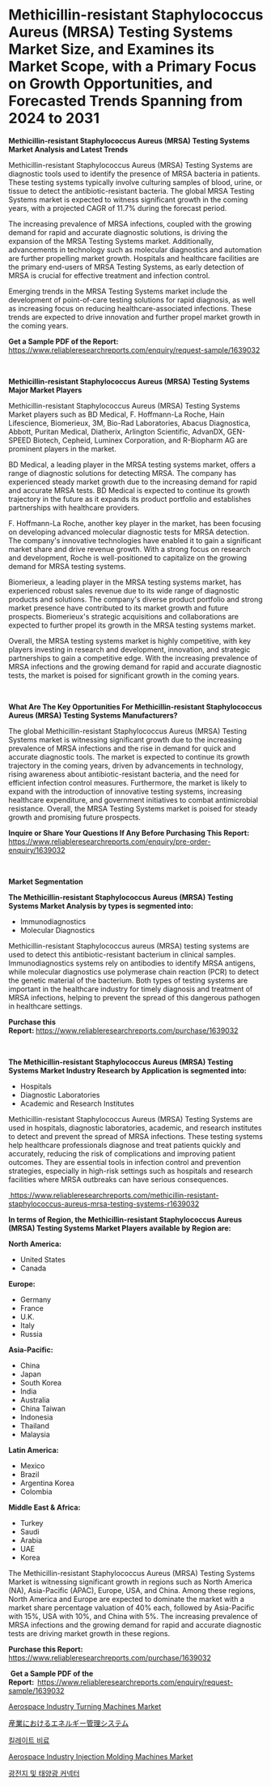 <p><h1>Methicillin-resistant Staphylococcus Aureus (MRSA) Testing Systems Market Size, and Examines its Market Scope, with a Primary Focus on Growth Opportunities, and Forecasted Trends Spanning from 2024 to 2031</h1></p><p><strong>Methicillin-resistant Staphylococcus Aureus (MRSA) Testing Systems Market Analysis and Latest Trends</strong></p>
<p><p>Methicillin-resistant Staphylococcus Aureus (MRSA) Testing Systems are diagnostic tools used to identify the presence of MRSA bacteria in patients. These testing systems typically involve culturing samples of blood, urine, or tissue to detect the antibiotic-resistant bacteria. The global MRSA Testing Systems market is expected to witness significant growth in the coming years, with a projected CAGR of 11.7% during the forecast period.</p><p>The increasing prevalence of MRSA infections, coupled with the growing demand for rapid and accurate diagnostic solutions, is driving the expansion of the MRSA Testing Systems market. Additionally, advancements in technology such as molecular diagnostics and automation are further propelling market growth. Hospitals and healthcare facilities are the primary end-users of MRSA Testing Systems, as early detection of MRSA is crucial for effective treatment and infection control.</p><p>Emerging trends in the MRSA Testing Systems market include the development of point-of-care testing solutions for rapid diagnosis, as well as increasing focus on reducing healthcare-associated infections. These trends are expected to drive innovation and further propel market growth in the coming years.</p></p>
<p><strong>Get a Sample PDF of the Report:&nbsp;</strong> <a href="https://www.reliableresearchreports.com/enquiry/request-sample/1639032">https://www.reliableresearchreports.com/enquiry/request-sample/1639032</a></p>
<p>&nbsp;</p>
<p><strong>Methicillin-resistant Staphylococcus Aureus (MRSA) Testing Systems Major Market Players</strong></p>
<p><p>Methicillin-resistant Staphylococcus Aureus (MRSA) Testing Systems Market players such as BD Medical, F. Hoffmann-La Roche, Hain Lifescience, Biomerieux, 3M, Bio-Rad Laboratories, Abacus Diagnostica, Abbott, Puritan Medical, Diatherix, Arlington Scientific, AdvanDX, GEN- SPEED Biotech, Cepheid, Luminex Corporation, and R-Biopharm AG are prominent players in the market.</p><p>BD Medical, a leading player in the MRSA testing systems market, offers a range of diagnostic solutions for detecting MRSA. The company has experienced steady market growth due to the increasing demand for rapid and accurate MRSA tests. BD Medical is expected to continue its growth trajectory in the future as it expands its product portfolio and establishes partnerships with healthcare providers.</p><p>F. Hoffmann-La Roche, another key player in the market, has been focusing on developing advanced molecular diagnostic tests for MRSA detection. The company's innovative technologies have enabled it to gain a significant market share and drive revenue growth. With a strong focus on research and development, Roche is well-positioned to capitalize on the growing demand for MRSA testing systems.</p><p>Biomerieux, a leading player in the MRSA testing systems market, has experienced robust sales revenue due to its wide range of diagnostic products and solutions. The company's diverse product portfolio and strong market presence have contributed to its market growth and future prospects. Biomerieux's strategic acquisitions and collaborations are expected to further propel its growth in the MRSA testing systems market.</p><p>Overall, the MRSA testing systems market is highly competitive, with key players investing in research and development, innovation, and strategic partnerships to gain a competitive edge. With the increasing prevalence of MRSA infections and the growing demand for rapid and accurate diagnostic tests, the market is poised for significant growth in the coming years.</p></p>
<p>&nbsp;</p>
<p><strong>What Are The Key Opportunities For Methicillin-resistant Staphylococcus Aureus (MRSA) Testing Systems Manufacturers?</strong></p>
<p><p>The global Methicillin-resistant Staphylococcus Aureus (MRSA) Testing Systems market is witnessing significant growth due to the increasing prevalence of MRSA infections and the rise in demand for quick and accurate diagnostic tools. The market is expected to continue its growth trajectory in the coming years, driven by advancements in technology, rising awareness about antibiotic-resistant bacteria, and the need for efficient infection control measures. Furthermore, the market is likely to expand with the introduction of innovative testing systems, increasing healthcare expenditure, and government initiatives to combat antimicrobial resistance. Overall, the MRSA Testing Systems market is poised for steady growth and promising future prospects.</p></p>
<p><strong>Inquire or Share Your Questions If Any Before Purchasing This Report:</strong> <a href="https://www.reliableresearchreports.com/enquiry/pre-order-enquiry/1639032">https://www.reliableresearchreports.com/enquiry/pre-order-enquiry/1639032</a></p>
<p>&nbsp;</p>
<p><strong>Market Segmentation</strong></p>
<p><strong>The Methicillin-resistant Staphylococcus Aureus (MRSA) Testing Systems Market Analysis by types is segmented into:</strong></p>
<p><ul><li>Immunodiagnostics</li><li>Molecular Diagnostics</li></ul></p>
<p><p>Methicillin-resistant Staphylococcus aureus (MRSA) testing systems are used to detect this antibiotic-resistant bacterium in clinical samples. Immunodiagnostics systems rely on antibodies to identify MRSA antigens, while molecular diagnostics use polymerase chain reaction (PCR) to detect the genetic material of the bacterium. Both types of testing systems are important in the healthcare industry for timely diagnosis and treatment of MRSA infections, helping to prevent the spread of this dangerous pathogen in healthcare settings.</p></p>
<p><strong>Purchase this Report:&nbsp;</strong><a href="https://www.reliableresearchreports.com/purchase/1639032">https://www.reliableresearchreports.com/purchase/1639032</a></p>
<p>&nbsp;</p>
<p><strong>The Methicillin-resistant Staphylococcus Aureus (MRSA) Testing Systems Market Industry Research by Application is segmented into:</strong></p>
<p><ul><li>Hospitals</li><li>Diagnostic Laboratories</li><li>Academic and Research Institutes</li></ul></p>
<p><p>Methicillin-resistant Staphylococcus Aureus (MRSA) Testing Systems are used in hospitals, diagnostic laboratories, academic, and research institutes to detect and prevent the spread of MRSA infections. These testing systems help healthcare professionals diagnose and treat patients quickly and accurately, reducing the risk of complications and improving patient outcomes. They are essential tools in infection control and prevention strategies, especially in high-risk settings such as hospitals and research facilities where MRSA outbreaks can have serious consequences.</p></p>
<p><a href="https://www.reliableresearchreports.com/methicillin-resistant-staphylococcus-aureus-mrsa-testing-systems-r1639032">&nbsp;https://www.reliableresearchreports.com/methicillin-resistant-staphylococcus-aureus-mrsa-testing-systems-r1639032</a></p>
<p><strong>In terms of Region, the Methicillin-resistant Staphylococcus Aureus (MRSA) Testing Systems Market Players available by Region are:</strong></p>
<p>
    <p> <strong> North America: </strong>
        <ul>
            <li>United States</li>
            <li>Canada</li>
        </ul>
        </p> 
    <p> <strong> Europe: </strong>
        <ul>
            <li>Germany</li>
            <li>France</li>
            <li>U.K.</li>
            <li>Italy</li>
            <li>Russia</li>
        </ul>
        </p> 
    <p> <strong> Asia-Pacific: </strong>
        <ul>
            <li>China</li>
            <li>Japan</li>
            <li>South Korea</li>
            <li>India</li>
            <li>Australia</li>
            <li>China Taiwan</li>
            <li>Indonesia</li>
            <li>Thailand</li>
            <li>Malaysia</li>
        </ul>
        </p> 
    <p> <strong> Latin America: </strong>
        <ul>
            <li>Mexico</li>
            <li>Brazil</li>
            <li>Argentina Korea</li>
            <li>Colombia</li>
        </ul>
        </p> 
    <p> <strong> Middle East & Africa: </strong>
        <ul>
            <li>Turkey</li>
            <li>Saudi</li>
            <li>Arabia</li>
            <li>UAE</li>
            <li>Korea</li>
        </ul>
    </p>
    </p>
<p><p>The Methicillin-resistant Staphylococcus Aureus (MRSA) Testing Systems Market is witnessing significant growth in regions such as North America (NA), Asia-Pacific (APAC), Europe, USA, and China. Among these regions, North America and Europe are expected to dominate the market with a market share percentage valuation of 40% each, followed by Asia-Pacific with 15%, USA with 10%, and China with 5%. The increasing prevalence of MRSA infections and the growing demand for rapid and accurate diagnostic tests are driving market growth in these regions.</p></p>
<p><strong>Purchase this Report: </strong><a href="https://www.reliableresearchreports.com/purchase/1639032">https://www.reliableresearchreports.com/purchase/1639032</a></p>
<p>&nbsp;<strong>Get a Sample PDF of the Report:&nbsp;&nbsp;</strong><a href="https://www.reliableresearchreports.com/enquiry/request-sample/1639032">https://www.reliableresearchreports.com/enquiry/request-sample/1639032</a></p>
<p><strong></strong></p>
<p><p><a href="https://github.com/Chiragrp22/Market-Research-Report-List-4/blob/main/aerospace-industry-turning-machines-market.md">Aerospace Industry Turning Machines Market</a></p><p><a href="https://github.com/LuzHills1972/Market-Research-Report-List-1/blob/main/903765293521.md">産業におけるエネルギー管理システム</a></p><p><a href="https://github.com/sarassiksa/Market-Research-Report-List-1/blob/main/196227482957.md">킬레이트 비료</a></p><p><a href="https://github.com/derrinmiltonellis35gcl/Market-Research-Report-List-2/blob/main/aerospace-industry-injection-molding-machines-market.md">Aerospace Industry Injection Molding Machines Market</a></p><p><a href="https://github.com/MayeKuhic00/Market-Research-Report-List-1/blob/main/551991082954.md">광전지 및 태양광 커넥터</a></p></p>